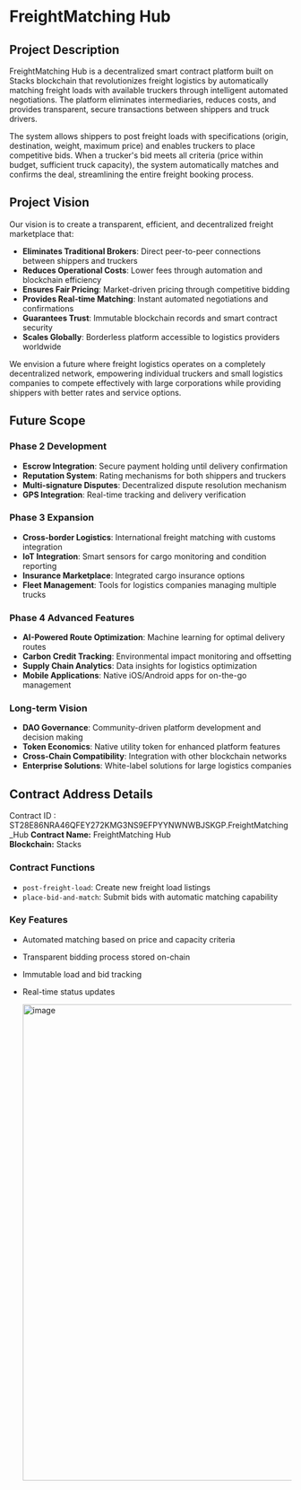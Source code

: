 # FreightMatching Hub

## Project Description

FreightMatching Hub is a decentralized smart contract platform built on Stacks blockchain that revolutionizes freight logistics by automatically matching freight loads with available truckers through intelligent automated negotiations. The platform eliminates intermediaries, reduces costs, and provides transparent, secure transactions between shippers and truck drivers.

The system allows shippers to post freight loads with specifications (origin, destination, weight, maximum price) and enables truckers to place competitive bids. When a trucker's bid meets all criteria (price within budget, sufficient truck capacity), the system automatically matches and confirms the deal, streamlining the entire freight booking process.

## Project Vision

Our vision is to create a transparent, efficient, and decentralized freight marketplace that:

- **Eliminates Traditional Brokers**: Direct peer-to-peer connections between shippers and truckers
- **Reduces Operational Costs**: Lower fees through automation and blockchain efficiency  
- **Ensures Fair Pricing**: Market-driven pricing through competitive bidding
- **Provides Real-time Matching**: Instant automated negotiations and confirmations
- **Guarantees Trust**: Immutable blockchain records and smart contract security
- **Scales Globally**: Borderless platform accessible to logistics providers worldwide

We envision a future where freight logistics operates on a completely decentralized network, empowering individual truckers and small logistics companies to compete effectively with large corporations while providing shippers with better rates and service options.

## Future Scope

### Phase 2 Development
- **Escrow Integration**: Secure payment holding until delivery confirmation
- **Reputation System**: Rating mechanisms for both shippers and truckers
- **Multi-signature Disputes**: Decentralized dispute resolution mechanism
- **GPS Integration**: Real-time tracking and delivery verification

### Phase 3 Expansion  
- **Cross-border Logistics**: International freight matching with customs integration
- **IoT Integration**: Smart sensors for cargo monitoring and condition reporting
- **Insurance Marketplace**: Integrated cargo insurance options
- **Fleet Management**: Tools for logistics companies managing multiple trucks

### Phase 4 Advanced Features
- **AI-Powered Route Optimization**: Machine learning for optimal delivery routes
- **Carbon Credit Tracking**: Environmental impact monitoring and offsetting
- **Supply Chain Analytics**: Data insights for logistics optimization
- **Mobile Applications**: Native iOS/Android apps for on-the-go management

### Long-term Vision
- **DAO Governance**: Community-driven platform development and decision making
- **Token Economics**: Native utility token for enhanced platform features
- **Cross-Chain Compatibility**: Integration with other blockchain networks
- **Enterprise Solutions**: White-label solutions for large logistics companies

## Contract Address Details
 Contract ID : ST28E86NRA46QFEY272KMG3NS9EFPYYNWNWBJSKGP.FreightMatching_Hub
**Contract Name:** FreightMatching Hub  
**Blockchain:** Stacks  

### Contract Functions
- `post-freight-load`: Create new freight load listings
- `place-bid-and-match`: Submit bids with automatic matching capability

### Key Features
- Automated matching based on price and capacity criteria
- Transparent bidding process stored on-chain  
- Immutable load and bid tracking
- Real-time status updates

  <img width="1902" height="849" alt="image" src="https://github.com/user-attachments/assets/29ff06d4-bb01-4bf9-812e-d53dc10a94e1" />
